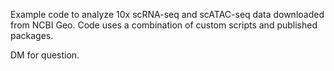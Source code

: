 Example code to analyze 10x scRNA-seq and scATAC-seq data downloaded from NCBI Geo. Code uses a combination of custom scripts and published packages.

DM for question.
